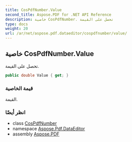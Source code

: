```yaml
---
title: CosPdfNumber.Value
second_title: Aspose.PDF for .NET API Reference
description: خاصية CosPdfNumber. تحصل على القيمة
type: docs
weight: 20
url: /ar/net/aspose.pdf.dataeditor/cospdfnumber/value/
---
```

## خاصية CosPdfNumber.Value

تحصل على القيمة.

```csharp
public double Value { get; }
```

### قيمة الخاصية

القيمة.

### انظر أيضًا

* class [CosPdfNumber](../)
* namespace [Aspose.Pdf.DataEditor](../../../aspose.pdf.dataeditor/)
* assembly [Aspose.PDF](../../../)